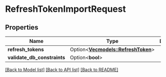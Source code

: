 # RefreshTokenImportRequest

## Properties

Name | Type | Description | Notes
------------ | ------------- | ------------- | -------------
**refresh_tokens** | Option<[**Vec<models::RefreshToken>**](RefreshToken.md)> |  | [optional]
**validate_db_constraints** | Option<**bool**> |  | [optional]

[[Back to Model list]](../README.md#documentation-for-models) [[Back to API list]](../README.md#documentation-for-api-endpoints) [[Back to README]](../README.md)


